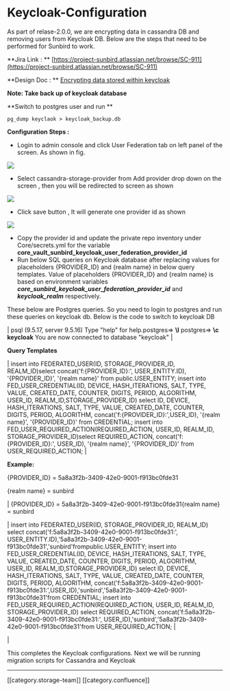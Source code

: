 # Keycloak-Configuration

As part of relase-2.0.0, we are encrypting data in cassandra DB and removing users from Keycloak DB. Below are the steps that need to be performed for Sunbird to work.

\*\*Jira Link : \*\* [https://project-sunbird.atlassian.net/browse/SC-911](https://project-sunbird.atlassian.net/browse/SC-911)

\*\*Design Doc : \*\* [Encrypting data stored within keycloak](https://project-sunbird.atlassian.net/wiki/spaces/SBDES/pages/1014988860/Encrypting+data+stored+within+keycloak)

**Note: Take back up of keycloak database**

\*\*Switch to postgres user and run \*\*

```
pg_dump keyclaok > keycloak_backup.db
```

**Configuration Steps :**

* Login to admin console and click User Federation tab on left panel of the screen. As shown in fig.

![](../../../../../../DevOpsFull/devops-kn-hw2/images/storage/image2019-3-29\_13-4-51.png)

* Select cassandra-storage-provider from Add provider drop down on the screen , then you will be redirected to screen as shown

![](../../../../../../DevOpsFull/devops-kn-hw2/images/storage/image2019-3-29\_13-7-16.png)

* Click save button , It will generate one provider id as shown

![](../../../../../../DevOpsFull/devops-kn-hw2/images/storage/image2019-3-29\_13-10-57.png)

* Copy the provider id and update the private repo inventory under Core/secrets.yml for the variable **core\_vault\_sunbird\_keycloak\_user\_federation\_provider\_id**
* Run below SQL queries on Keycloak database after replacing values for placeholders {PROVIDER\_ID} and {realm name} in below query templates. Value of placeholders {PROVIDER\_ID} and {realm name} is based on environment variables _**core\_sunbird\_keycloak\_user\_federation\_provider\_id**_ and _**keycloak\_realm**_ respectively.

These below are Postgres queries. So you need to login to postgres and run these queries on keycloak db. Below is the code to switch to keycloak DB

\| psql (9.5.17, server 9.5.16) Type "help" for help.postgres=> **\l** postgres=> **\c keycloak** You are now connected to database "keycloak" |

**Query Templates**

\| insert into FEDERATED\_USER(ID, STORAGE\_PROVIDER\_ID, REALM\_ID)select concat('f:{PROVIDER\_ID}:', USER\_ENTITY.ID), '{PROVIDER\_ID}', '{realm name}' from public.USER\_ENTITY; insert into FED\_USER\_CREDENTIAL(ID, DEVICE, HASH\_ITERATIONS, SALT, TYPE, VALUE, CREATED\_DATE, COUNTER, DIGITS, PERIOD, ALGORITHM, USER\_ID, REALM\_ID,STORAGE\_PROVIDER\_ID) select ID, DEVICE, HASH\_ITERATIONS, SALT, TYPE, VALUE, CREATED\_DATE, COUNTER, DIGITS, PERIOD, ALGORITHM, concat('f:{PROVIDER\_ID}:',USER\_ID), '{realm name}', '{PROVIDER\_ID}' from CREDENTIAL; insert into FED\_USER\_REQUIRED\_ACTION(REQUIRED\_ACTION, USER\_ID, REALM\_ID, STORAGE\_PROVIDER\_ID)select REQUIRED\_ACTION, concat('f:{PROVIDER\_ID}:', USER\_ID), '{realm name}', '{PROVIDER\_ID}' from USER\_REQUIRED\_ACTION; |

**Example:**

{PROVIDER\_ID} = 5a8a3f2b-3409-42e0-9001-f913bc0fde31

{realm name} = sunbird

\| {PROVIDER\_ID} = 5a8a3f2b-3409-42e0-9001-f913bc0fde31{realm name} = sunbird

\| insert into FEDERATED\_USER(ID, STORAGE\_PROVIDER\_ID, REALM\_ID) select concat('f:5a8a3f2b-3409-42e0-9001-f913bc0fde31:', USER\_ENTITY.ID),'5a8a3f2b-3409-42e0-9001-f913bc0fde31','sunbird'frompublic.USER\_ENTITY; insert into FED\_USER\_CREDENTIAL(ID, DEVICE, HASH\_ITERATIONS, SALT, TYPE, VALUE, CREATED\_DATE, COUNTER, DIGITS, PERIOD, ALGORITHM, USER\_ID, REALM\_ID,STORAGE\_PROVIDER\_ID) select ID, DEVICE, HASH\_ITERATIONS, SALT, TYPE, VALUE, CREATED\_DATE, COUNTER, DIGITS, PERIOD, ALGORITHM, concat('f:5a8a3f2b-3409-42e0-9001-f913bc0fde31:',USER\_ID),'sunbird','5a8a3f2b-3409-42e0-9001-f913bc0fde31'from CREDENTIAL; insert into FED\_USER\_REQUIRED\_ACTION(REQUIRED\_ACTION, USER\_ID, REALM\_ID, STORAGE\_PROVIDER\_ID) select REQUIRED\_ACTION, concat('f:5a8a3f2b-3409-42e0-9001-f913bc0fde31:', USER\_ID),'sunbird','5a8a3f2b-3409-42e0-9001-f913bc0fde31'from USER\_REQUIRED\_ACTION; |

|

This completes the Keycloak configurations. Next we will be running migration scripts for Cassandra and Keycloak

***

\[\[category.storage-team]] \[\[category.confluence]]
